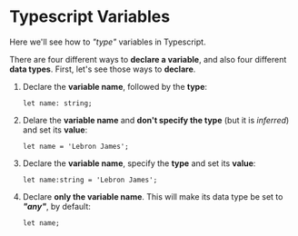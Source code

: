 # Typescript Variables

Here we'll see how to *"type"* variables in Typescript.

There are four different ways to **declare a variable**, and also four different **data types**. 
First, let's see those ways to **declare**.

1. Declare the **variable name**, followed by the **type**:

	```let name: string;```

2. Delare the **variable name** and **don't specify the type** (but it is *inferred*) and set its **value**:

	```let name = 'Lebron James';```

3. Declare the **variable name**, specify the **type** and set its **value**:

	```let name:string = 'Lebron James';```

4. Declare **only the variable name**. This will make its data type be set to *__"any"__*, by default:

	```let name;```

